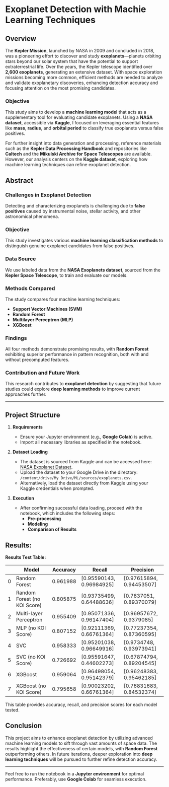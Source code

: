 # Exoplanet Detection with Machie Learning Techniques


## Overview
The **Kepler Mission**, launched by NASA in 2009 and concluded in 2018, was a pioneering effort to discover and study **exoplanets**—planets orbiting stars beyond our solar system that have the potential to support extraterrestrial life. Over the years, the Kepler telescope identified over **2,600 exoplanets**, generating an extensive dataset. With space exploration missions becoming more common, efficient methods are needed to analyze and validate exoplanetary discoveries, enhancing detection accuracy and focusing attention on the most promising candidates.

### Objective
This study aims to develop a **machine learning model** that acts as a supplementary tool for evaluating candidate exoplanets. Using a **NASA dataset**, accessible via **Kaggle**, I focused on leveraging essential features like **mass**, **radius**, and **orbital period** to classify true exoplanets versus false positives.

For further insight into data generation and processing, reference materials such as the **Kepler Data Processing Handbook** and repositories like **Caltech** and the **Mikulski Archive for Space Telescopes** are available. However, our analysis centers on the **Kaggle dataset**, exploring how machine learning techniques can refine exoplanet detection.

## Abstract

### Challenges in Exoplanet Detection
Detecting and characterizing exoplanets is challenging due to **false positives** caused by instrumental noise, stellar activity, and other astronomical phenomena.

### Objective
This study investigates various **machine learning classification methods** to distinguish genuine exoplanet candidates from false positives.

### Data Source
We use labeled data from the **NASA Exoplanets dataset**, sourced from the **Kepler Space Telescope**, to train and evaluate our models.

### Methods Compared
The study compares four machine learning techniques:
- **Support Vector Machines (SVM)**
- **Random Forest**
- **Multilayer Perceptron (MLP)**
- **XGBoost**

### Findings
All four methods demonstrate promising results, with **Random Forest** exhibiting superior performance in pattern recognition, both with and without precomputed features.

### Contribution and Future Work
This research contributes to **exoplanet detection** by suggesting that future studies could explore **deep learning methods** to improve current approaches further.

---

## Project Structure

1. **Requirements**
   - Ensure your Jupyter environment (e.g., **Google Colab**) is active.
   - Import all necessary libraries as specified in the notebook.

2. **Dataset Loading**
   - The dataset is sourced from Kaggle and can be accessed here: [NASA Exoplanet Dataset](https://www.kaggle.com/datasets/arashnic/exoplanets).
   - Upload the dataset to your Google Drive in the directory: `/content/drive/My Drive/ML/sources/exoplanets.csv`.
   - Alternatively, load the dataset directly from Kaggle using your Kaggle credentials when prompted.

3. **Execution**
   - After confirming successful data loading, proceed with the notebook, which includes the following steps:
     - **Pre-processing**
     - **Modeling**
     - **Comparison of Results**
    
## Results:
**Results Test Table:**

|    | Model                      | Accuracy | Recall                  | Precision               |
|----|----------------------------|----------|-------------------------|-------------------------|
|  0 | Random Forest               | 0.961988 | [0.95590143, 0.96984925] | [0.97615894, 0.94453507] |
|  1 | Random Forest (no KOI Score)| 0.805875 | [0.93735499, 0.64488636] | [0.7637051, 0.89370079]  |
|  2 | Multi-layer Perceptron      | 0.955409 | [0.95071336, 0.96147404] | [0.96957672, 0.9379085]  |
|  3 | MLP (no KOI Score)          | 0.807152 | [0.92111369, 0.66761364] | [0.77237354, 0.87360595] |
|  4 | SVC                         | 0.958333 | [0.95201038, 0.96649916] | [0.9734748, 0.93973941]  |
|  5 | SVC (no KOI Score)          | 0.726692 | [0.95591647, 0.44602273] | [0.67874794, 0.89204545] |
|  6 | XGBoost                     | 0.959064 | [0.96498054, 0.95142379] | [0.96248383, 0.95462185] |
|  7 | XGBoost (no KOI Score)      | 0.795658 | [0.90023202, 0.66761364] | [0.76831683, 0.84532374] |

This table provides accuracy, recall, and precision scores for each model tested. 



## Conclusion
This project aims to enhance exoplanet detection by utilizing advanced machine learning models to sift through vast amounts of space data. The results highlight the effectiveness of certain models, with **Random Forest** outperforming others. In future iterations, deeper exploration into **deep learning techniques** will be pursued to further refine detection accuracy.

---

Feel free to run the notebook in a **Jupyter environment** for optimal performance. Preferably, use **Google Colab** for seamless execution.


